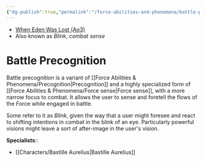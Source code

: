 ```yaml
---
{"dg-publish":true,"permalink":"/force-abilities-and-phenomena/battle-precognition/","tags":["forcepower","sense"],"noteIcon":"saber1"}
---
```


- [When Eden Was Lost (Ao3)](https://archiveofourown.org/works/19334440)
- Also known as *Blink*, *combat sense*
# Battle Precognition
Battle precognition is a variant of [[Force Abilities & Phenomena/Precognition\|Precognition]] and a highly specialized form of [[Force Abilities & Phenomena/Force sense\|Force sense]], with a more narrow focus to combat. It allows the user to sense and foretell the flows of the Force while engaged in battle. 

Some refer to it as *Blink*, given the way that a user might foresee and react to shifting intentions in combat in the blink of an eye. Particularly powerful visions might leave a sort of after-image in the user's vision. 

**Specialists**::
- [[Characters/Bastille Aurelius\|Bastille Aurelius]]